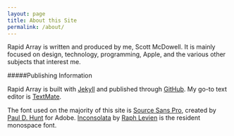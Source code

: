 ```yaml
---
layout: page
title: About this Site
permalink: /about/
---
```


Rapid Array is written and produced by me, Scott McDowell. It is mainly focused on design, technology, programming, Apple, and the various other subjects that interest me. 

#####Publishing Information

Rapid Array is built with [Jekyll](http://jekyllrb.com) and published through [GitHub](https://pages.github.com). My go-to text editor is [TextMate](https://github.com/textmate/textmate).

The font used on the majority of this site is [Source Sans Pro](http://en.wikipedia.org/wiki/Source_Sans_Pro), created by [Paul D. Hunt](https://twitter.com/pauldhunt) for Adobe. [Inconsolata](http://www.levien.com/type/myfonts/inconsolata.html) by [Raph Levien](http://www.levien.com) is the resident monospace font.
